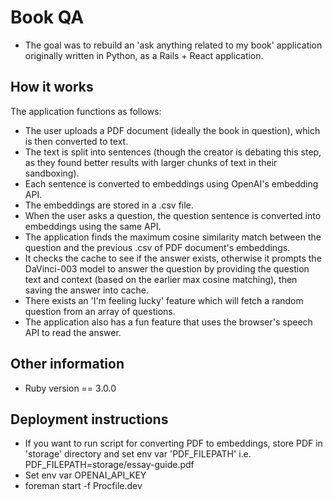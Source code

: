 # Book QA #

* The goal was to rebuild an 'ask anything related to my book' application originally written in Python, as a Rails + React application.

## How it works ##
The application functions as follows:

* The user uploads a PDF document (ideally the book in question), which is then converted to text.
* The text is split into sentences (though the creator is debating this step, as they found better results with larger chunks of text in their sandboxing).
* Each sentence is converted to embeddings using OpenAI's embedding API.
* The embeddings are stored in a .csv file.
* When the user asks a question, the question sentence is converted into embeddings using the same API.
* The application finds the maximum cosine similarity match between the question and the previous .csv of PDF document's embeddings.
* It checks the cache to see if the answer exists, otherwise it prompts the DaVinci-003 model to answer the question by providing the question text and context (based on the earlier max cosine matching), then saving the answer into cache.
* There exists an 'I'm feeling lucky' feature which will fetch a random question from an array of questions.
* The application also has a fun feature that uses the browser's speech API to read the answer.

## Other information ##

* Ruby version == 3.0.0

## Deployment instructions ##
* If you want to run script for converting PDF to embeddings, store PDF in 'storage' directory and set env var 'PDF_FILEPATH' i.e. PDF_FILEPATH=storage/essay-guide.pdf
* Set env var OPENAI_API_KEY
* foreman start -f Procfile.dev


